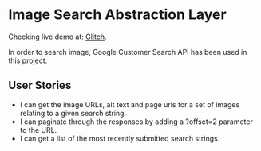 # Image Search Abstraction Layer
Checking live demo at: [Glitch](https://frankbearzou-image-search-abstraction-layer.glitch.me).

In order to search image, Google Customer Search API has been used in this project.

## User Stories
- I can get the image URLs, alt text and page urls for a set of images relating to a given search string.
- I can paginate through the responses by adding a ?offset=2 parameter to the URL.
- I can get a list of the most recently submitted search strings.

